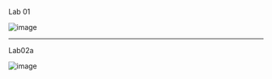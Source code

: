 
Lab 01

![image](https://user-images.githubusercontent.com/11695111/226898925-c035e5ba-e9be-40a2-a15b-01f1cd743731.png)

---

Lab02a

![image](https://user-images.githubusercontent.com/11695111/226962782-0d913d93-f804-41f0-b6b4-52801a728be0.png)
